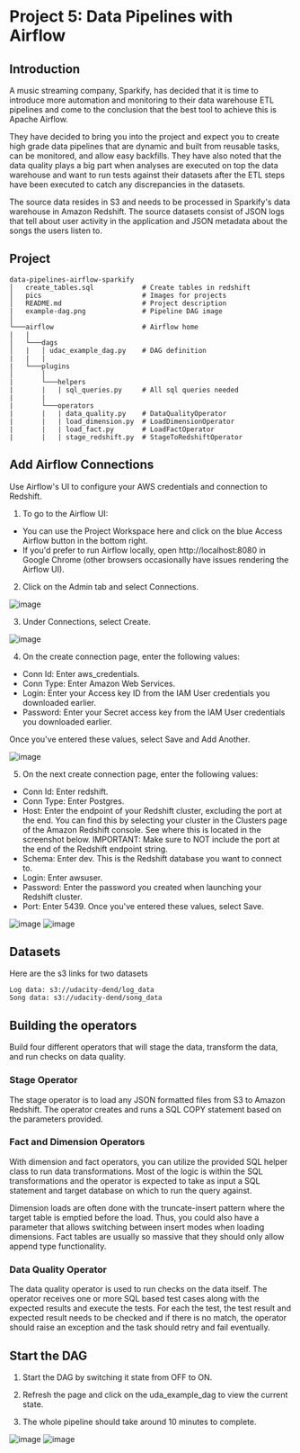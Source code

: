 # Project 5: Data Pipelines with Airflow


## Introduction

A music streaming company, Sparkify, has decided that it is time to introduce more automation and monitoring to their data warehouse ETL pipelines and come to the conclusion that the best tool to achieve this is Apache Airflow.

They have decided to bring you into the project and expect you to create high grade data pipelines that are dynamic and built from reusable tasks, can be monitored, and allow easy backfills. They have also noted that the data quality plays a big part when analyses are executed on top the data warehouse and want to run tests against their datasets after the ETL steps have been executed to catch any discrepancies in the datasets.

The source data resides in S3 and needs to be processed in Sparkify's data warehouse in Amazon Redshift. The source datasets consist of JSON logs that tell about user activity in the application and JSON metadata about the songs the users listen to.

## Project
```
data-pipelines-airflow-sparkify
│   create_tables.sql            # Create tables in redshift
│   pics                         # Images for projects
│   README.md                    # Project description
|   example-dag.png              # Pipeline DAG image
│   
└───airflow                      # Airflow home
|   |               
│   └───dags                     
│   |   │ udac_example_dag.py    # DAG definition
|   |   |
|   └───plugins
│       │  
|       └───helpers
|       |   | sql_queries.py     # All sql queries needed
|       |
|       └───operators
|       |   | data_quality.py    # DataQualityOperator
|       |   | load_dimension.py  # LoadDimensionOperator
|       |   | load_fact.py       # LoadFactOperator
|       |   | stage_redshift.py  # StageToRedshiftOperator
```

## Add Airflow Connections
Use Airflow's UI to configure your AWS credentials and connection to Redshift.

1. To go to the Airflow UI:
- You can use the Project Workspace here and click on the blue Access Airflow button in the bottom right.
- If you'd prefer to run Airflow locally, open http://localhost:8080 in Google Chrome (other browsers occasionally have issues rendering the Airflow UI).

2. Click on the Admin tab and select Connections.

![image](https://github.com/weinanlee/data-pipelines-airflow-sparkify/blob/master/pics/admin-connections.png)

3. Under Connections, select Create.

![image](https://github.com/weinanlee/data-pipelines-airflow-sparkify/blob/master/pics/create-connection.png)

4. On the create connection page, enter the following values:

- Conn Id: Enter aws_credentials.
- Conn Type: Enter Amazon Web Services.
- Login: Enter your Access key ID from the IAM User credentials you downloaded earlier.
- Password: Enter your Secret access key from the IAM User credentials you downloaded earlier.

Once you've entered these values, select Save and Add Another.

![image](https://github.com/weinanlee/data-pipelines-airflow-sparkify/blob/master/pics/connection-aws-credentials.png)


5. On the next create connection page, enter the following values:

- Conn Id: Enter redshift.
- Conn Type: Enter Postgres.
- Host: Enter the endpoint of your Redshift cluster, excluding the port at the end. You can find this by selecting your cluster in the Clusters page of the Amazon Redshift console. See where this is located in the screenshot below. IMPORTANT: Make sure to NOT include the port at the end of the Redshift endpoint string.
- Schema: Enter dev. This is the Redshift database you want to connect to.
- Login: Enter awsuser.
- Password: Enter the password you created when launching your Redshift cluster.
- Port: Enter 5439.
Once you've entered these values, select Save.

![image](https://github.com/weinanlee/data-pipelines-airflow-sparkify/blob/master/pics/cluster-details.png)
![image](https://github.com/weinanlee/data-pipelines-airflow-sparkify/blob/master/pics/connection-redshift.png)

## Datasets
Here are the s3 links for two datasets
```
Log data: s3://udacity-dend/log_data
Song data: s3://udacity-dend/song_data

```
## Building the operators
Build four different operators that will stage the data, transform the data, and run checks on data quality.

### Stage Operator
The stage operator is to load any JSON formatted files from S3 to Amazon Redshift.  The operator creates and runs a SQL COPY statement based on the parameters provided. 

### Fact and Dimension Operators
With dimension and fact operators, you can utilize the provided SQL helper class to run data transformations. 
Most of the logic is within the SQL transformations and the operator is expected to take as input a SQL statement and target database on which to run the query against. 


Dimension loads are often done with the truncate-insert pattern where the target table is emptied before the load. Thus, you could also have a parameter that allows switching between insert modes when loading dimensions. Fact tables are usually so massive that they should only allow append type functionality.

### Data Quality Operator
The data quality operator is used to run checks on the data itself.
The operator receives one or more SQL based test cases along with the expected results and execute the tests. 
For each the test, the test result and expected result needs to be checked and if there is no match, the operator should raise an exception and the task should retry and fail eventually.

## Start the DAG
1. Start the DAG by switching it state from OFF to ON.

2. Refresh the page and click on the uda_example_dag to view the current state.

3. The whole pipeline should take around 10 minutes to complete.

![image](https://github.com/weinanlee/data-pipelines-airflow-sparkify/blob/master/pics/result-airflow-tree.png)
![image](https://github.com/weinanlee/data-pipelines-airflow-sparkify/blob/master/pics/result-airflow-graph.png)
